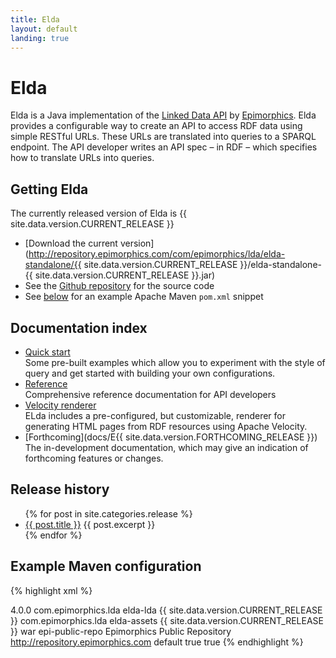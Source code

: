 ```yaml
---
title: Elda
layout: default
landing: true
---
```


# Elda

Elda is a Java implementation of the [Linked Data
API](http://code.google.com/p/linked-data-api/) by 
[Epimorphics](http://epimorphics.com). Elda provides a
configurable way to create an API to access RDF data using simple RESTful 
URLs. These URLs are
translated into queries to a SPARQL endpoint. The API developer
writes an API spec &ndash; in RDF &ndash; which specifies how to
translate URLs into queries.

## Getting Elda

The currently released version of Elda is {{ site.data.version.CURRENT_RELEASE }}

* [Download the current version](http://repository.epimorphics.com/com/epimorphics/lda/elda-standalone/{{ site.data.version.CURRENT_RELEASE }}/elda-standalone-{{ site.data.version.CURRENT_RELEASE }}.jar)
* See the [Github repository](https://github.com/epimorphics/elda) for the source code
* See [below](#maven-example) for an example Apache Maven `pom.xml` snippet

## Documentation index

* [Quick start](current/index.html)<br />
  Some
  pre-built examples which allow you to experiment with 
  the style of query and get started with building your 
  own configurations.
* [Reference](current/reference.html)<br />
  Comprehensive reference documentation for API developers
* [Velocity renderer](current/velocity.html)<br />
  ELda includes a pre-configured, but customizable, renderer
  for generating HTML pages from RDF resources using Apache Velocity.
* [Forthcoming](docs/E{{ site.data.version.FORTHCOMING_RELEASE }})<br />
  The in-development documentation, which may give an indication
  of forthcoming features or changes.

## Release history

<ul>
  {% for post in site.categories.release %}
    <li>
      <a href="{{ post.url }}">{{ post.title }}</a>
      {{ post.excerpt }}
    </li>
  {% endfor %}
</ul>

## Example Maven configuration

<div id="maven-example"></div>

{% highlight xml %}
  <?xml version="1.0" encoding="UTF-8"?>
  <project xmlns="http://maven.apache.org/POM/4.0.0" xmlns:xsi="http://www.w3.org/2001/XMLSchema-instance"
    xsi:schemaLocation="http://maven.apache.org/POM/4.0.0 http://maven.apache.org/maven-v4_0_0.xsd">
    <modelVersion>4.0.0</modelVersion>
    <build>
    </build>
    <dependencies>
      <dependency>
        <groupId>com.epimorphics.lda</groupId>
        <artifactId>elda-lda</artifactId>
        <version>{{ site.data.version.CURRENT_RELEASE }}</version>
      </dependency>
      <dependency>
        <groupId>com.epimorphics.lda</groupId>
        <artifactId>elda-assets</artifactId>
        <version>{{ site.data.version.CURRENT_RELEASE }}</version>
        <type>war</type>
      </dependency>
    </dependencies>
    <repositories>
      <repository>
        <id>epi-public-repo</id>
        <name>Epimorphics Public Repository</name>
        <url>http://repository.epimorphics.com</url>
        <layout>default</layout>
        <releases>
          <enabled>true</enabled>
        </releases>
        <snapshots>
          <enabled>true</enabled>
        </snapshots>
      </repository>
    </repositories>
  </project>
{% endhighlight %}
